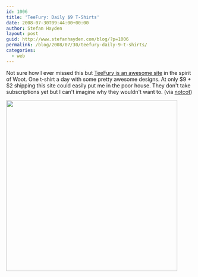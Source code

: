 ```yaml
---
id: 1006
title: 'TeeFury: Daily $9 T-Shirts'
date: 2008-07-30T09:44:00+00:00
author: Stefan Hayden
layout: post
guid: http://www.stefanhayden.com/blog/?p=1006
permalink: /blog/2008/07/30/teefury-daily-9-t-shirts/
categories:
  - web
---
```

Not sure how I ever missed this but <a href="http://www.teefury.com">TeeFury is an awesome site</a> in the spirit of Woot. One t-shirt a day with some pretty awesome designs. At only $9 + $2 shipping this site could easily put me in the poor house. They don't take subscriptions yet but I can't imagine why they wouldn't want to. (via <a href="http://www.notcot.org">notcot</a>)

<img src="http://www.teefury.com/products_images/lorem1.jpg" alt="" width="460px" />
